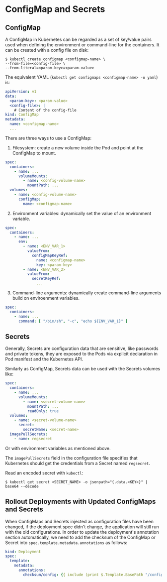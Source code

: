 # ConfigMap and Secrets

## ConfigMap

A ConfigMap in Kubernetes can be regarded as a set of key/value pairs used when defining the environment or command-line for the containers. It can be created with a config file on disk:

```console
$ kubectl create configmap <configmap-name> \
--from-file=<config-file> \
--from-literal=<param-key>=<param-value>
```

The equivalent YAML (`kubectl get configmaps <configmap-name> -o yaml`) is:

```yaml
apiVersion: v1
data:
  <param-key>: <param-value>
  <config-file>: |
    # Content of the config-file
kind: ConfigMap
metadata:
  name: <configmap-name>
  ...
```

There are three ways to use a ConfigMap:

1. Filesystem: create a new volume inside the Pod and point at the ConfigMap to mount.

  ```yaml
  spec:
    containers:
      - name: ...
        volumeMounts:
          - name: <config-volume-name>
            mountPath: ...
    volumes:
      - name: <config-volume-name>
        configMap:
          name: <configmap-name>
  ```

2. Environment variables: dynamically set the value of an environment variable.

  ```yaml
  spec:
    containers:
      - name: ...
        env:
          - name: <ENV_VAR_1>
            valueFrom:
              configMapKeyRef:
                name: <configmap-name>
                key: <param-key>
          - name: <ENV_VAR_2>
            valueFrom:
              secretKeyRef:
                ...
  ```

3. Command-line arguments: dynamically create command-line arguments build on enviroenment variables.

  ```yaml
  spec:
    containers:
      - name: ...
        command: [ "/bin/sh", "-c", "echo ${ENV_VAR_1}" ]
  ```

## Secrets

Generally, Secrets are configuration data that are sensitive, like passwords and private tokens, they are exposed to the Pods via explicit declaration in Pod manifest and the Kubernetes API.

Similarly as ConfigMap, Secrets data can be used with the Secrets volumes like:

```yaml
spec:
  containers:
    - name: ...
      volumeMounts:
        - name: <secret-volume-name>
          mountPath: ...
          readOnly: true
  volumes:
    - name: <secret-volume-name>
      secret:
        secretName: <secret-name>
  imagePullSecrets:
    - name: regsecret
```

Or with environment variables as mentioned above.

The `imagePullSecrets` field in the configuration file specifies that Kubernetes should get the credentials from a Secret named `regsecret`.

Read an encoded secret with `kubectl`:

```console
$ kubectl get secret <SECRET_NAME> -o jsonpath="{.data.<KEY>}" | base64 --decode
```

## Rollout Deployments with Updated ConfigMaps and Secrets

When ConfigMaps and Secrets injected as configuration files have been changed, if the deployment spec didn't change, the application will still run with the old configurations. In order to update the deployment's annotation section automatically, we need to add the checksum of the ConfigMap or Secret into `spec.template.metadata.annotations` as follows:

```yaml
kind: Deployment
spec:
  template:
    metadata:
      annotations:
        checksum/config: {{ include (print $.Template.BasePath "/configmap.yaml") . | sha256sum }}
```
